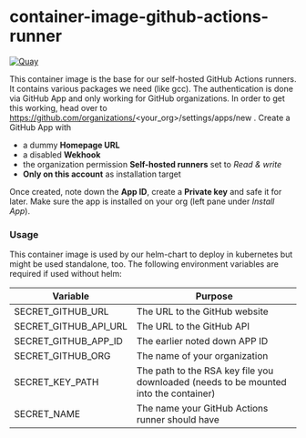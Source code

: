 # container-image-github-actions-runner

[![Quay](https://img.shields.io/badge/Quay-osism%2Fgithub--actions--runner-blue.svg)](https://quay.io/repository/osism/github-actions-runner)


This container image is the base for our self-hosted GitHub Actions runners.
It contains various packages we need (like gcc).
The authentication is done via GitHub App and only working for GitHub organizations.
In order to get this working, head over to https://github.com/organizations/<your_org>/settings/apps/new .
Create a GitHub App with
- a dummy **Homepage URL**
- a disabled **Wekhook**
- the organization permission **Self-hosted runners** set to *Read & write*
- **Only on this account** as installation target

Once created, note down the **App ID**, create a **Private key** and safe it for later.
Make sure the app is installed on your org (left pane under *Install App*).

### Usage

This container image is used by our helm-chart to deploy in kubernetes but might be used standalone, too.
The following environment variables are required if used without helm:

| Variable              | Purpose                                                                              |
|-----------------------|--------------------------------------------------------------------------------------|
| SECRET_GITHUB_URL     | The URL to the GitHub website                                                        |
| SECRET_GITHUB_API_URL | The URL to the GitHub API                                                            |
| SECRET_GITHUB_APP_ID  | The earlier noted down APP ID                                                        |
| SECRET_GITHUB_ORG     | The name of your organization                                                        |
| SECRET_KEY_PATH       | The path to the RSA key file you downloaded (needs to be mounted into the container) |
| SECRET_NAME           | The name your GitHub Actions runner should have                                      |
